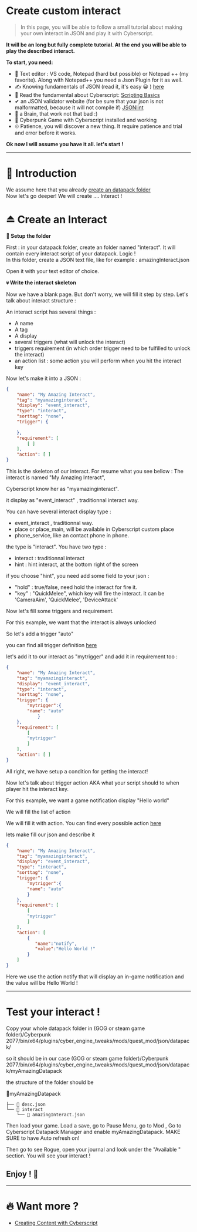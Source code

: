 # Create custom interact

> In this page, you will be able to follow a small tutorial about making your own interact in JSON and play it with Cyberscript.

**It will be an long but fully complete tutorial. At the end you will be able to play the described interact.**

**To start, you need:**
- 📄 Text editor : VS code, Notepad (hard but possible) or Notepad ++ (my favorite). Along with Notepad++ you need a Json Plugin for it as well.
- ✍️ Knowing fundamentals of JSON (read it, it's easy 😀 ) [here](https://www.w3schools.com/js/js_json_intro.asp)
- 💯 Read the fundamental about Cyberscript: [Scripting Basics](scripting-basics.md)
- ✔ an JSON validator website (for be sure that your json is not malformatted, because it will not compile if) [JSONlint](https://jsonlint.com/)
- 🧠 a Brain, that work not that bad :)
- 🥇 Cyberpunk Game with Cyberscript installed and working
- ⏲ Patience, you will discover a new thing. It require patience and trial and error before it works.

**Ok now I will assume you have it all. let's start !**<hr>

# 📁 Introduction

We assume here that you already [create an datapack folder](create-an-datapack-folder.md)
<br>Now let's go deeper! We will create .... Interact !

# ⏏ Create an Interact

**📂 Setup the folder**

First : in your datapack folder, create an folder named "interact". It will contain every interact script of your datapack. Logic !<br>
In this folder, create a JSON text file, like for example : amazingInteract.json

Open it with your text editor of choice. <br>

**💀 Write the interact skeleton**

Now we have a blank page. But don't worry, we will fill it step by step.
Let's talk about interact structure :

An interact script has several things :
- A name
- A tag
- A display
- several triggers (what will unlock the interact)
- triggers requirement (in which order trigger need to be fulfilled to unlock the interact)
- an action list : some action you will perform when you hit the interact key

Now let's make it into a JSON :

```json
{
	"name": "My Amazing Interact",
	"tag": "myamazinginteract",
	"display": "event_interact",
	"type": "interact",
	"sorttag": "none",
	"trigger": {
		
	},
	"requirement": [
		[ ]
	],
	"action": [ ]
}
```

This is the skeleton of our interact. For resume what you see bellow : The interact is named "My Amazing Interact",

Cyberscript know her as "myamazinginteract".

it display as "event_interact" , traditionnal interact way.

You can have several interact display type :

- event_interact , traditionnal way.
- place or place_main, will be available in Cyberscript custom place
- phone_service, like an contact phone in phone.

the type is "interact". You have two type :

- interact : traditionnal interact
- hint : hint interact, at the bottom right of the screen

if you choose "hint", you need add some field to your json :

- "hold" : true/false, need hold the interact for fire it.
- "key" : "QuickMelee", which key will fire the interact. it can be 'CameraAim', 'QuickMelee', 'DeviceAttack'

Now let's fill some triggers and requirement.

For this example, we want that the interact is always unlocked

So let's add a trigger "auto"

you can find all trigger definition [here](https://github.com/donk7413/cybermod_release_repository/blob/main/quest_mod/data/db/triggertemplate.json)

let's add it to our interact as "mytrigger" and add it in requirement too :

```json
{
	"name": "My Amazing Interact",
	"tag": "myamazinginteract",
	"display": "event_interact",
	"type": "interact",
	"sorttag": "none",
	"trigger": {
		"mytrigger":{
		"name": "auto"
	        }
	},
	"requirement": [
		[
		"mytrigger"
		]
	],
	"action": [ ]
}
```

All right, we have setup a condition for getting the interact!

Now let's talk about trigger action AKA what your script should to when player hit the interact key.

For this example, we want a game notification display "Hello world"

We will fill the list of action

We will fill it with action. You can find every possible action [here](https://github.com/donk7413/cybermod_release_repository/blob/main/quest_mod/data/db/actiontemplate.json)

lets make fill our json and describe it

```json
{
	"name": "My Amazing Interact",
	"tag": "myamazinginteract",
	"display": "event_interact",
	"type": "interact",
	"sorttag": "none",
	"trigger": {
		"mytrigger":{
		"name": "auto"
	    }
	},
	"requirement": [
		[
		"mytrigger"
		]
	],
	"action": [
	    {
           "name":"notify",
           "value":"Hello World !"
        }
	]
}
```

Here we use the action notify that will display an in-game notification and the value will be Hello World !<hr>

# Test your interact !

Copy your whole datapack folder in (GOG or steam game folder)/Cyberpunk 2077/bin/x64/plugins/cyber_engine_tweaks/mods/quest_mod/json/datapack/


so it should be in our case (GOG or steam game folder)/Cyberpunk 2077/bin/x64/plugins/cyber_engine_tweaks/mods/quest_mod/json/datapack/myAmazingDatapack

the structure of the folder should be

📂myAmazingDatapack

```structure
├── 📃 desc.json
└── 📁 interact
    └── 📃 amazingInteract.json
```

Then load your game. Load a save, go to Pause Menu, go to Mod , Go to Cyberscript Datapack Manager and enable myAmazingDatapack. MAKE SURE to have Auto refresh on!

Then go to see Rogue, open your journal and look under the "Available " section. You will see your interact !

<h2>Enjoy ! 🤠</h2><hr>

# 🔥 Want more ?
- [Creating Content with Cyberscript](creating-content-with-cyberscript.md)